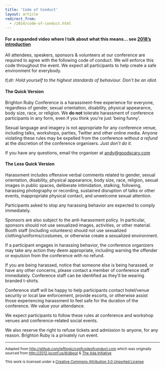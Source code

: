 ```yaml
---
title: 'Code of Conduct'
layout: article
redirect_from:
  - /2014/code-of-conduct.html
---
```


#### For a expanded video where I talk about what this means... see [2018’s introduction](/2018/welcome-code-of-conduct-andy-croll)

All attendees, speakers, sponsors & volunteers at our conference are required to agree with the following code of conduct. We will enforce this code throughout the event. We expect all participants to help create a safe environment for everybody.

_tl;dr: Hold yourself to the highest standards of behaviour. Don’t be an idiot._

#### The Quick Version

Brighton Ruby Conference is a harassment-free experience for everyone, regardless of gender, sexual orientation, disability, physical appearance, body size, race, or religion. We **do not** tolerate harassment of conference participants in any form, even if you think you're just 'being funny'.

Sexual language and imagery is not appropriate for any conference venue, including talks, workshops, parties, Twitter and other online media. Anyone violating these rules may be expelled from the conference *without a refund* at the discretion of the conference organisers. _Just don’t do it._

If you have any questions, email the organiser at [andy@goodscary.com](mailto:andy@goodscary.com)

#### The Less Quick Version

Harassment includes offensive verbal comments related to gender, sexual orientation, disability, physical appearance, body size, race, religion, sexual images in public spaces, deliberate intimidation, stalking, following, harassing photography or recording, sustained disruption of talks or other events, inappropriate physical contact, and unwelcome sexual attention.

Participants asked to stop any harassing behavior are expected to comply immediately.

Sponsors are also subject to the anti-harassment policy. In particular, sponsors should not use sexualized images, activities, or other material. Booth staff (including volunteers) should not use sexualized clothing/uniforms/costumes, or otherwise create a sexualized environment.

If a participant engages in harassing behavior, the conference organizers may take any action they deem appropriate, including warning the offender or expulsion from the conference with no refund.

If you are being harassed, notice that someone else is being harassed, or have any other concerns, please contact a member of conference staff immediately. Conference staff can be identified as they'll be wearing branded t-shirts.

Conference staff will be happy to help participants contact hotel/venue security or local law enforcement, provide escorts, or otherwise assist those experiencing harassment to feel safe for the duration of the conference. We value your attendance.

We expect participants to follow these rules at conference and workshop venues and conference-related social events.

We also reserve the right to refuse tickets and admission to anyone, for any reason. Brighton Ruby is a privately run event.

-----

<small>Adapted from <a href="https://github.com/leftlogic/confcodeofconduct.com">http://github.com/leftlogic/confcodeofconduct.com</a> which was originally sourced from <a href="http://2012.jsconf.us/#/about">http://2012.jsconf.us/#/about</a> &amp; <a href="http://geekfeminism.wikia.com/wiki/Conference_anti-harassment/Policy">The Ada Initiative</a></small>

<small>This work is licensed under a <a rel="license" href="http://creativecommons.org/licenses/by/3.0/deed.en_US">Creative Commons Attribution 3.0 Unported License</a></small>
